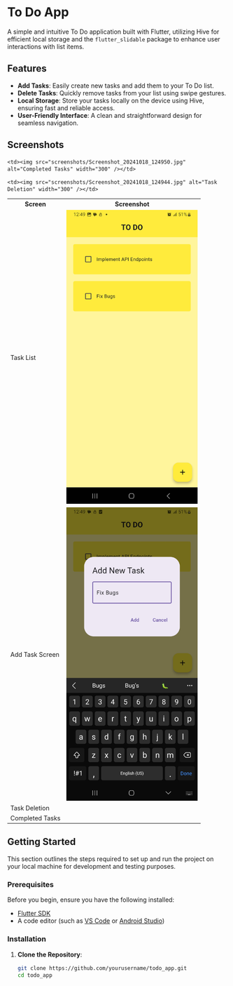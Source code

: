 # To Do App

A simple and intuitive To Do application built with Flutter, utilizing Hive for efficient local storage and the `flutter_slidable` package to enhance user interactions with list items.

## Features

- **Add Tasks**: Easily create new tasks and add them to your To Do list.
- **Delete Tasks**: Quickly remove tasks from your list using swipe gestures.
- **Local Storage**: Store your tasks locally on the device using Hive, ensuring fast and reliable access.
- **User-Friendly Interface**: A clean and straightforward design for seamless navigation.
## Screenshots

<table>
  <tr>
    <th>Screen</th>
    <th>Screenshot</th>
  </tr>
  <tr>
    <td>Task List</td>
    <td><img src="screenshots/Screenshot_20241018_124937.jpg" alt="Add Task" width="300" /></td>
  </tr>
  <tr>
    <td>Add Task Screen</td>
    <td><img src="screenshots/Screenshot_20241018_124930.jpg" alt="Task List" width="300" /></td>
  </tr>
  <tr>
    <td>Task Deletion</td>
    
    <td><img src="screenshots/Screenshot_20241018_124950.jpg" alt="Completed Tasks" width="300" /></td>
  </tr>
  <tr>
    <td>Completed Tasks</td>
    
    <td><img src="screenshots/Screenshot_20241018_124944.jpg" alt="Task Deletion" width="300" /></td>
  </tr>
</table>



## Getting Started

This section outlines the steps required to set up and run the project on your local machine for development and testing purposes.

### Prerequisites

Before you begin, ensure you have the following installed:

- [Flutter SDK](https://flutter.dev/docs/get-started/install)
- A code editor (such as [VS Code](https://code.visualstudio.com/) or [Android Studio](https://developer.android.com/studio))

### Installation

1. **Clone the Repository**:
   ```bash
   git clone https://github.com/yourusername/todo_app.git
   cd todo_app

